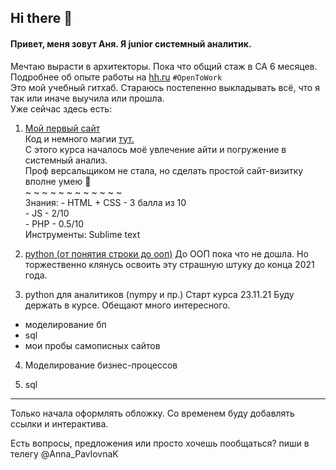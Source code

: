 ## Hi there 👋

#### Привет, меня зовут Аня. Я junior системный аналитик.     
Мечтаю вырасти в архитекторы. Пока что общий стаж в СА 6 месяцев. Подробнее об опыте работы на [hh.ru](https://hh.ru/resume/8c0f50a2ff095befa60039ed1f46346c6b4954) `#OpenToWork`                        
Это мой учебный гитхаб. Cтараюсь постепенно выкладывать всё, что я так или иначе выучила или прошла.               
Уже сейчас здесь есть:            
                   
1) [Мой первый сайт](http://b9164023.beget.tech)            
  Код и немного магии [тут.](https://github.com/kornilovaap/my_first_site)      
  С этого курса началось моё увлечение айти и погружение в системный анализ.            
  Проф версальщиком не стала, но сделать простой сайт-визитку вполне умею :muscle:    
~ ~ ~ ~ ~ ~ ~ ~ ~ ~ ~ ~                  
Знания: - HTML + CSS - 3 балла из 10                        
        - JS - 2/10                        
        - PHP - 0.5/10                           
Инструменты: Sublime text                      
                                   
2) [python (от понятия строки до ооп)](https://github.com/kornilovaap/Python_GeekBrains.ru)
   До ООП пока что не дошла. Но торжественно клянусь освоить эту страшную штуку до конца 2021 года.          
                         
3) python для аналитиков (nympy и пр.) 
  Старт курса 23.11.21 Буду держать в курсе. Обещают много интересного.
- моделирование бп
- sql
- мои пробы самописных сайтов
                       
4) Моделирование бизнес-процессов
                                   
5) sql
 -------------------------------------------         
Только начала оформлять обложку. Со временем буду добавлять ссылки и интерактива. 
  
Есть вопросы, предложения или просто хочешь пообщаться? пиши в телегу @Anna_PavlovnaK
